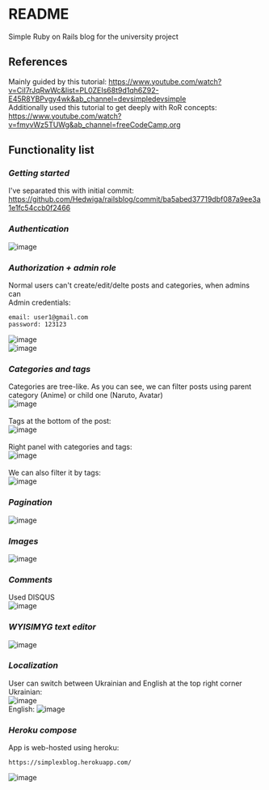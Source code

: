 # README

Simple Ruby on Rails blog for the university project

## References
Mainly guided by this tutorial: https://www.youtube.com/watch?v=CiI7rJqRwWc&list=PL0ZEIs68t9d1qh6Z92-E45R8YBPvgy4wk&ab_channel=devsimpledevsimple <br />
Additionally used this tutorial to get deeply with RoR concepts: https://www.youtube.com/watch?v=fmyvWz5TUWg&ab_channel=freeCodeCamp.org

## Functionality list
### ***Getting started*** <br />
  I've separated this with initial commit: https://github.com/Hedwiga/railsblog/commit/ba5abed37719dbf087a9ee3a1e1fc54ccb0f2466
### ***Authentication*** <br />
![image](https://user-images.githubusercontent.com/60540356/119341641-b4d96c00-bc9c-11eb-890a-760669a38c1f.png) <br />
### ***Authorization + admin role*** <br />
Normal users can't create/edit/delte posts and categories, when admins can <br />
Admin credentials: <br />
```
email: user1@gmail.com
password: 123123
```

![image](https://user-images.githubusercontent.com/60540356/119342407-b8212780-bc9d-11eb-8457-0b225e75b940.png) <br />
![image](https://user-images.githubusercontent.com/60540356/119342430-beaf9f00-bc9d-11eb-9083-ad7fbd4b85cb.png) <br />
### ***Categories and tags*** <br />
Categories are tree-like. As you can see, we can filter posts using parent category (Anime) or child one (Naruto, Avatar)<br />
![image](https://user-images.githubusercontent.com/60540356/119343210-cface000-bc9e-11eb-82bd-31bf2643ad7a.png)<br />
<br />
Tags at the bottom of the post:<br />
![image](https://user-images.githubusercontent.com/60540356/119342808-472e3f80-bc9e-11eb-851a-6121d6322230.png) <br />
<br />
Right panel with categories and tags:<br />
![image](https://user-images.githubusercontent.com/60540356/119342665-13ebb080-bc9e-11eb-82e3-8b6c4424a22b.png) <br />
<br />
We can also filter it by tags:<br />
![image](https://user-images.githubusercontent.com/60540356/119343396-0c78d700-bc9f-11eb-9e7e-b9b21b150679.png) <br />
### ***Pagination***
![image](https://user-images.githubusercontent.com/60540356/119343909-b3f60980-bc9f-11eb-9bda-494c4b0bb930.png) <br />
### ***Images***
![image](https://user-images.githubusercontent.com/60540356/119344296-25ce5300-bca0-11eb-9773-8d4743526175.png) <br />
### ***Comments*** 
Used DISQUS <br />
![image](https://user-images.githubusercontent.com/60540356/119344499-6a59ee80-bca0-11eb-841a-80f5f33bf9d7.png)  <br />
### ***WYISIMYG text editor*** 
![image](https://user-images.githubusercontent.com/60540356/119344645-94131580-bca0-11eb-9597-98f5fc955b9b.png) <br />
### ***Localization*** 
User can switch between Ukrainian and English at the top right corner <br />
Ukrainian: <br />
![image](https://user-images.githubusercontent.com/60540356/119344795-be64d300-bca0-11eb-9fc1-362e2a16792b.png) <br />
English:
![image](https://user-images.githubusercontent.com/60540356/119344827-cf154900-bca0-11eb-9573-952a6948a276.png) <br />
### ***Heroku compose*** 
App is web-hosted using heroku: 
```
https://simplexblog.herokuapp.com/
```
![image](https://user-images.githubusercontent.com/60540356/119345317-64b0d880-bca1-11eb-9ce1-249eb18d354f.png)




